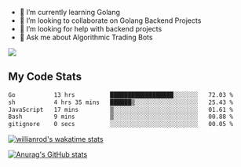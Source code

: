 
- 🌱 I’m currently learning Golang
- 👯 I’m looking to collaborate on Golang Backend Projects
- 🤔 I’m looking for help with backend projects
- 💬 Ask me about Algorithmic Trading Bots

![](https://github-profile-trophy.vercel.app/?username=kevinbarrero)

## My Code Stats

<!--START_SECTION:waka-->

```txt
Go           13 hrs          ██████████████████░░░░░░░   72.03 %
sh           4 hrs 35 mins   ██████▒░░░░░░░░░░░░░░░░░░   25.43 %
JavaScript   17 mins         ▒░░░░░░░░░░░░░░░░░░░░░░░░   01.61 %
Bash         9 mins          ▒░░░░░░░░░░░░░░░░░░░░░░░░   00.88 %
gitignore    0 secs          ░░░░░░░░░░░░░░░░░░░░░░░░░   00.05 %
```

<!--END_SECTION:waka-->

[![willianrod's wakatime stats](https://github-readme-stats.vercel.app/api/wakatime?username=holdandup&layout=compact&theme=react&custom_title=Wakatime%20All%20Time%20Stats&langs_count=8)](https://github.com/anuraghazra/github-readme-stats)

[![Anurag's GitHub stats](https://github-readme-stats.vercel.app/api?username=Kevinbarrero)](https://github.com/anuraghazra/github-readme-stats)




